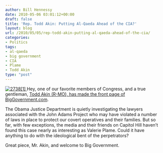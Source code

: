 ```yaml
---
author: Bill Hennessy
date: 2010-05-06 03:01:12+00:00
draft: false
title: 'Rep. Todd Akin: Putting Al-Qaeda Ahead of the CIA?'
layout: blog
url: /2010/05/05/rep-todd-akin-putting-al-qaeda-ahead-of-the-cia/
categories:
- Politics
tags:
- al-qaeda
- big government
- CIA
- Plame
- Todd Akin
type: "post"
---
```


[![2738[1]](https://hennessysview.com/wp-content/uploads/2010/05/27381_thumb.jpg)
](https://hennessysview.com/wp-content/uploads/2010/05/27381.jpg) Hey, one of our favorite members of Congress, and a true gentleman, [Todd Akin (R-MO), has made the front page of BigGovernment.com](https://biggovernment.com/takin/2010/05/05/putting-al-qaeda-ahead-of-the-cia/).

 

The Obama Justice Department is quietly investigating the lawyers associated with the John Adams Project who may have violated a number of laws in place to protect our covert operatives and their families. But so far, with few exceptions, the media and their friends on Capitol Hill haven’t found this case nearly as interesting as Valerie Plame. Could it have anything to do with the ideological bent of the perpetrators?

 

Great piece, Mr. Akin, and welcome to Big Government.

